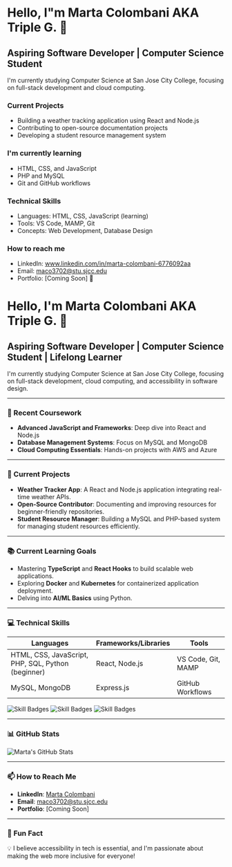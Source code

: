 # Hello, I"m Marta Colombani AKA Triple G. 👋
## Aspiring Software Developer | Computer Science Student

I'm currently studying Computer Science at San Jose City College,
focusing on full-stack development and cloud computing.

### Current Projects
- Building a weather tracking application using React and Node.js
- Contributing to open-source documentation projects
- Developing a student resource management system

### I'm currently learning
- HTML, CSS, and JavaScript
- PHP and MySQL
- Git and GitHub workflows

### Technical Skills
- Languages: HTML, CSS, JavaScript (learning)
- Tools: VS Code, MAMP, Git
- Concepts: Web Development, Database Design

### How to reach me
- LinkedIn: www.linkedin.com/in/marta-colombani-6776092aa
- Email: maco3702@stu.sjcc.edu
- Portfolio: [Coming Soon]
💞
# Hello, I'm Marta Colombani AKA Triple G. 👋
## Aspiring Software Developer | Computer Science Student | Lifelong Learner

I'm currently studying Computer Science at San Jose City College, focusing on full-stack development, cloud computing, and accessibility in software design.

---

### 🌟 Recent Coursework
- **Advanced JavaScript and Frameworks**: Deep dive into React and Node.js
- **Database Management Systems**: Focus on MySQL and MongoDB
- **Cloud Computing Essentials**: Hands-on projects with AWS and Azure

---

### 🔨 Current Projects
- **Weather Tracker App**: A React and Node.js application integrating real-time weather APIs.
- **Open-Source Contributor**: Documenting and improving resources for beginner-friendly repositories.
- **Student Resource Manager**: Building a MySQL and PHP-based system for managing student resources efficiently.

---

### 📚 Current Learning Goals
- Mastering **TypeScript** and **React Hooks** to build scalable web applications.
- Exploring **Docker** and **Kubernetes** for containerized application deployment.
- Delving into **AI/ML Basics** using Python.

---

### 💻 Technical Skills
| **Languages**      | **Frameworks/Libraries**  | **Tools**         |
|---------------------|---------------------------|-------------------|
| HTML, CSS, JavaScript, PHP, SQL, Python (beginner) | React, Node.js         | VS Code, Git, MAMP  |
| MySQL, MongoDB      | Express.js                | GitHub Workflows  |

![Skill Badges](https://img.shields.io/badge/-HTML-orange) ![Skill Badges](https://img.shields.io/badge/-CSS-blue) ![Skill Badges](https://img.shields.io/badge/-JavaScript-yellow)

---

### 📊 GitHub Stats
![Marta's GitHub Stats](https://github-readme-stats.vercel.app/api?username=Marta305&show_icons=true&theme=radical)

---

### 📫 How to Reach Me
- **LinkedIn**: [Marta Colombani](https://www.linkedin.com/in/marta-colombani-6776092aa)
- **Email**: [maco3702@stu.sjcc.edu](mailto:maco3702@stu.sjcc.edu)
- **Portfolio**: [Coming Soon]

---

### 🌈 Fun Fact
💡 I believe accessibility in tech is essential, and I'm passionate about making the web more inclusive for everyone!
